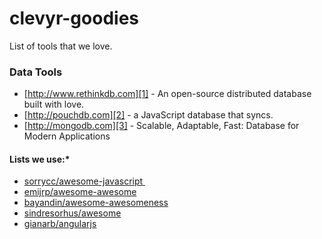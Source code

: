 # clevyr-goodies
List of tools that we love.


### Data Tools
- [http://www.rethinkdb.com][1] - An open-source distributed database built with love.
- [http://pouchdb.com][2] - a JavaScript database that syncs.
- [http://mongodb.com][3] - Scalable, Adaptable, Fast: Database for Modern Applications

#### Lists we use:* 
- [sorrycc/awesome-javascript ][4]
- [emijrp/awesome-awesome][5]
- [bayandin/awesome-awesomeness][6]
- [sindresorhus/awesome][7]
- [gianarb/angularjs][8]


[1]:	http://www.rethinkdb.com
[2]:	http://pouchdb.com
[3]:	https://www.mongodb.com
[4]:	https://github.com/sorrycc/awesome-javascript
[5]:	https://github.com/emijrp/awesome-awesome
[6]:	https://github.com/bayandin/awesome-awesomeness
[7]:	https://github.com/sindresorhus/awesome
[8]:	https://github.com/gianarb/awesome-angularjs